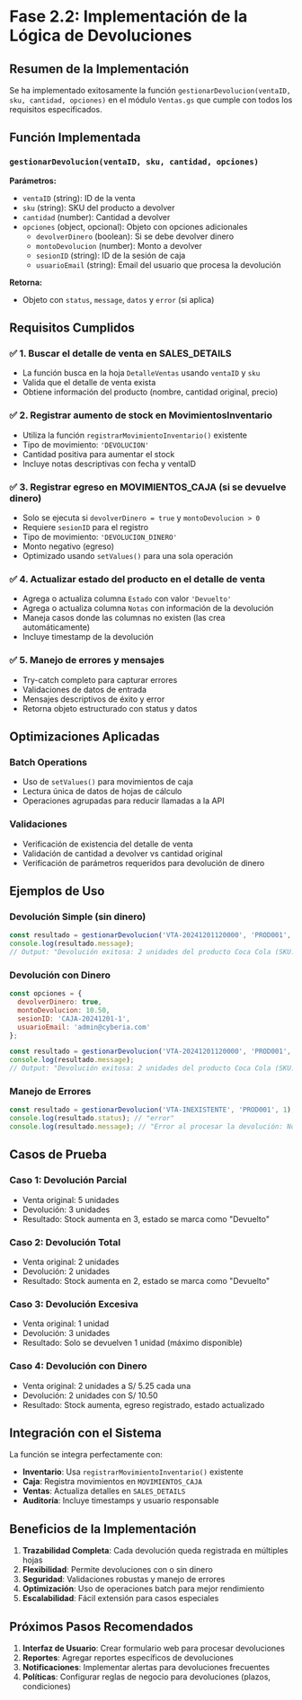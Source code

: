 # Fase 2.2: Implementación de la Lógica de Devoluciones

## Resumen de la Implementación

Se ha implementado exitosamente la función `gestionarDevolucion(ventaID, sku, cantidad, opciones)` en el módulo `Ventas.gs` que cumple con todos los requisitos especificados.

## Función Implementada

### `gestionarDevolucion(ventaID, sku, cantidad, opciones)`

**Parámetros:**
- `ventaID` (string): ID de la venta
- `sku` (string): SKU del producto a devolver
- `cantidad` (number): Cantidad a devolver
- `opciones` (object, opcional): Objeto con opciones adicionales
  - `devolverDinero` (boolean): Si se debe devolver dinero
  - `montoDevolucion` (number): Monto a devolver
  - `sesionID` (string): ID de la sesión de caja
  - `usuarioEmail` (string): Email del usuario que procesa la devolución

**Retorna:**
- Objeto con `status`, `message`, `datos` y `error` (si aplica)

## Requisitos Cumplidos

### ✅ 1. Buscar el detalle de venta en SALES_DETAILS
- La función busca en la hoja `DetalleVentas` usando `ventaID` y `sku`
- Valida que el detalle de venta exista
- Obtiene información del producto (nombre, cantidad original, precio)

### ✅ 2. Registrar aumento de stock en MovimientosInventario
- Utiliza la función `registrarMovimientoInventario()` existente
- Tipo de movimiento: `'DEVOLUCION'`
- Cantidad positiva para aumentar el stock
- Incluye notas descriptivas con fecha y ventaID

### ✅ 3. Registrar egreso en MOVIMIENTOS_CAJA (si se devuelve dinero)
- Solo se ejecuta si `devolverDinero = true` y `montoDevolucion > 0`
- Requiere `sesionID` para el registro
- Tipo de movimiento: `'DEVOLUCION_DINERO'`
- Monto negativo (egreso)
- Optimizado usando `setValues()` para una sola operación

### ✅ 4. Actualizar estado del producto en el detalle de venta
- Agrega o actualiza columna `Estado` con valor `'Devuelto'`
- Agrega o actualiza columna `Notas` con información de la devolución
- Maneja casos donde las columnas no existen (las crea automáticamente)
- Incluye timestamp de la devolución

### ✅ 5. Manejo de errores y mensajes
- Try-catch completo para capturar errores
- Validaciones de datos de entrada
- Mensajes descriptivos de éxito y error
- Retorna objeto estructurado con status y datos

## Optimizaciones Aplicadas

### Batch Operations
- Uso de `setValues()` para movimientos de caja
- Lectura única de datos de hojas de cálculo
- Operaciones agrupadas para reducir llamadas a la API

### Validaciones
- Verificación de existencia del detalle de venta
- Validación de cantidad a devolver vs cantidad original
- Verificación de parámetros requeridos para devolución de dinero

## Ejemplos de Uso

### Devolución Simple (sin dinero)
```javascript
const resultado = gestionarDevolucion('VTA-20241201120000', 'PROD001', 2);
console.log(resultado.message);
// Output: "Devolución exitosa: 2 unidades del producto Coca Cola (SKU: PROD001)"
```

### Devolución con Dinero
```javascript
const opciones = {
  devolverDinero: true,
  montoDevolucion: 10.50,
  sesionID: 'CAJA-20241201-1',
  usuarioEmail: 'admin@cyberia.com'
};

const resultado = gestionarDevolucion('VTA-20241201120000', 'PROD001', 2, opciones);
console.log(resultado.message);
// Output: "Devolución exitosa: 2 unidades del producto Coca Cola (SKU: PROD001) Se devolvió S/ 10.50."
```

### Manejo de Errores
```javascript
const resultado = gestionarDevolucion('VTA-INEXISTENTE', 'PROD001', 1);
console.log(resultado.status); // "error"
console.log(resultado.message); // "Error al procesar la devolución: No se encontró el detalle de venta..."
```

## Casos de Prueba

### Caso 1: Devolución Parcial
- Venta original: 5 unidades
- Devolución: 3 unidades
- Resultado: Stock aumenta en 3, estado se marca como "Devuelto"

### Caso 2: Devolución Total
- Venta original: 2 unidades  
- Devolución: 2 unidades
- Resultado: Stock aumenta en 2, estado se marca como "Devuelto"

### Caso 3: Devolución Excesiva
- Venta original: 1 unidad
- Devolución: 3 unidades
- Resultado: Solo se devuelven 1 unidad (máximo disponible)

### Caso 4: Devolución con Dinero
- Venta original: 2 unidades a S/ 5.25 cada una
- Devolución: 2 unidades con S/ 10.50
- Resultado: Stock aumenta, egreso registrado, estado actualizado

## Integración con el Sistema

La función se integra perfectamente con:
- **Inventario**: Usa `registrarMovimientoInventario()` existente
- **Caja**: Registra movimientos en `MOVIMIENTOS_CAJA`
- **Ventas**: Actualiza detalles en `SALES_DETAILS`
- **Auditoría**: Incluye timestamps y usuario responsable

## Beneficios de la Implementación

1. **Trazabilidad Completa**: Cada devolución queda registrada en múltiples hojas
2. **Flexibilidad**: Permite devoluciones con o sin dinero
3. **Seguridad**: Validaciones robustas y manejo de errores
4. **Optimización**: Uso de operaciones batch para mejor rendimiento
5. **Escalabilidad**: Fácil extensión para casos especiales

## Próximos Pasos Recomendados

1. **Interfaz de Usuario**: Crear formulario web para procesar devoluciones
2. **Reportes**: Agregar reportes específicos de devoluciones
3. **Notificaciones**: Implementar alertas para devoluciones frecuentes
4. **Políticas**: Configurar reglas de negocio para devoluciones (plazos, condiciones)
